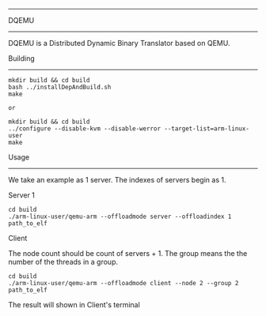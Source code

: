 -----------------------------

DQEMU

------------

DQEMU is a Distributed Dynamic Binary Translator based on QEMU. 



Building

----------------------------

```shell
mkdir build && cd build
bash ../installDepAndBuild.sh
make

or

mkdir build && cd build
../configure --disable-kvm --disable-werror --target-list=arm-linux-user
make
```

Usage

---

We take an example as 1 server. The indexes of servers begin as 1. 

Server 1

```shell
cd build
./arm-linux-user/qemu-arm --offloadmode server --offloadindex 1 path_to_elf
```

Client

The node count should be count of servers + 1. The group means the the number of the threads in a group. 

```shell
cd build
./arm-linux-user/qemu-arm --offloadmode client --node 2 --group 2 path_to_elf
```

The result will shown in Client's terminal

